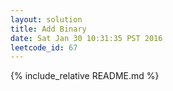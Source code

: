 ```yaml
---
layout: solution
title: Add Binary
date: Sat Jan 30 10:31:35 PST 2016
leetcode_id: 67
---
```

{% include_relative README.md %}
